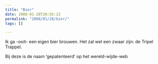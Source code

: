```yaml
---
title: "Bier"
date: 2008-01-28T20:55:13
permalink: "2008/01/28/bier/"
tags: []

---
```

Ik ga -ooit- een eigen bier brouwen. Het zal wel een zwaar zijn: de Tripel Trappel.

Bij deze is de naam ‘gepatenteerd’ op het wereld-wijde-web
